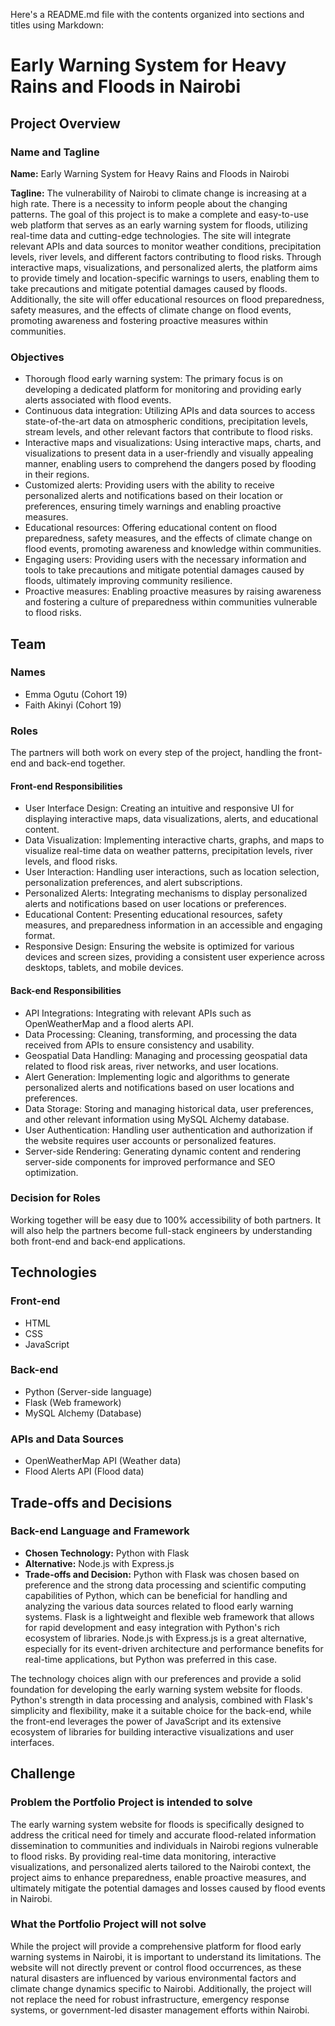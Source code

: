 Here's a README.md file with the contents organized into sections and titles using Markdown:

# Early Warning System for Heavy Rains and Floods in Nairobi

## Project Overview

### Name and Tagline
**Name:** Early Warning System for Heavy Rains and Floods in Nairobi

**Tagline:** The vulnerability of Nairobi to climate change is increasing at a high rate. There is a necessity to inform people about the changing patterns. The goal of this project is to make a complete and easy-to-use web platform that serves as an early warning system for floods, utilizing real-time data and cutting-edge technologies. The site will integrate relevant APIs and data sources to monitor weather conditions, precipitation levels, river levels, and different factors contributing to flood risks. Through interactive maps, visualizations, and personalized alerts, the platform aims to provide timely and location-specific warnings to users, enabling them to take precautions and mitigate potential damages caused by floods. Additionally, the site will offer educational resources on flood preparedness, safety measures, and the effects of climate change on flood events, promoting awareness and fostering proactive measures within communities.

### Objectives
- Thorough flood early warning system: The primary focus is on developing a dedicated platform for monitoring and providing early alerts associated with flood events.
- Continuous data integration: Utilizing APIs and data sources to access state-of-the-art data on atmospheric conditions, precipitation levels, stream levels, and other relevant factors that contribute to flood risks.
- Interactive maps and visualizations: Using interactive maps, charts, and visualizations to present data in a user-friendly and visually appealing manner, enabling users to comprehend the dangers posed by flooding in their regions.
- Customized alerts: Providing users with the ability to receive personalized alerts and notifications based on their location or preferences, ensuring timely warnings and enabling proactive measures.
- Educational resources: Offering educational content on flood preparedness, safety measures, and the effects of climate change on flood events, promoting awareness and knowledge within communities.
- Engaging users: Providing users with the necessary information and tools to take precautions and mitigate potential damages caused by floods, ultimately improving community resilience.
- Proactive measures: Enabling proactive measures by raising awareness and fostering a culture of preparedness within communities vulnerable to flood risks.

## Team

### Names
- Emma Ogutu (Cohort 19)
- Faith Akinyi (Cohort 19)

### Roles
The partners will both work on every step of the project, handling the front-end and back-end together.

#### Front-end Responsibilities
- User Interface Design: Creating an intuitive and responsive UI for displaying interactive maps, data visualizations, alerts, and educational content.
- Data Visualization: Implementing interactive charts, graphs, and maps to visualize real-time data on weather patterns, precipitation levels, river levels, and flood risks.
- User Interaction: Handling user interactions, such as location selection, personalization preferences, and alert subscriptions.
- Personalized Alerts: Integrating mechanisms to display personalized alerts and notifications based on user locations or preferences.
- Educational Content: Presenting educational resources, safety measures, and preparedness information in an accessible and engaging format.
- Responsive Design: Ensuring the website is optimized for various devices and screen sizes, providing a consistent user experience across desktops, tablets, and mobile devices.

#### Back-end Responsibilities
- API Integrations: Integrating with relevant APIs such as OpenWeatherMap and a flood alerts API.
- Data Processing: Cleaning, transforming, and processing the data received from APIs to ensure consistency and usability.
- Geospatial Data Handling: Managing and processing geospatial data related to flood risk areas, river networks, and user locations.
- Alert Generation: Implementing logic and algorithms to generate personalized alerts and notifications based on user locations and preferences.
- Data Storage: Storing and managing historical data, user preferences, and other relevant information using MySQL Alchemy database.
- User Authentication: Handling user authentication and authorization if the website requires user accounts or personalized features.
- Server-side Rendering: Generating dynamic content and rendering server-side components for improved performance and SEO optimization.

### Decision for Roles
Working together will be easy due to 100% accessibility of both partners. It will also help the partners become full-stack engineers by understanding both front-end and back-end applications.

## Technologies

### Front-end
- HTML
- CSS
- JavaScript

### Back-end
- Python (Server-side language)
- Flask (Web framework)
- MySQL Alchemy (Database)

### APIs and Data Sources
- OpenWeatherMap API (Weather data)
- Flood Alerts API (Flood data)

## Trade-offs and Decisions

### Back-end Language and Framework
- **Chosen Technology:** Python with Flask
- **Alternative:** Node.js with Express.js
- **Trade-offs and Decision:** Python with Flask was chosen based on preference and the strong data processing and scientific computing capabilities of Python, which can be beneficial for handling and analyzing the various data sources related to flood early warning systems. Flask is a lightweight and flexible web framework that allows for rapid development and easy integration with Python's rich ecosystem of libraries. Node.js with Express.js is a great alternative, especially for its event-driven architecture and performance benefits for real-time applications, but Python was preferred in this case.

The technology choices align with our preferences and provide a solid foundation for developing the early warning system website for floods. Python's strength in data processing and analysis, combined with Flask's simplicity and flexibility, make it a suitable choice for the back-end, while the front-end leverages the power of JavaScript and its extensive ecosystem of libraries for building interactive visualizations and user interfaces.

## Challenge

### Problem the Portfolio Project is intended to solve
The early warning system website for floods is specifically designed to address the critical need for timely and accurate flood-related information dissemination to communities and individuals in Nairobi regions vulnerable to flood risks. By providing real-time data monitoring, interactive visualizations, and personalized alerts tailored to the Nairobi context, the project aims to enhance preparedness, enable proactive measures, and ultimately mitigate the potential damages and losses caused by flood events in Nairobi.

### What the Portfolio Project will not solve
While the project will provide a comprehensive platform for flood early warning systems in Nairobi, it is important to understand its limitations. The website will not directly prevent or control flood occurrences, as these natural disasters are influenced by various environmental factors and climate change dynamics specific to Nairobi. Additionally, the project will not replace the need for robust infrastructure, emergency response systems, or government-led disaster management efforts within Nairobi.
